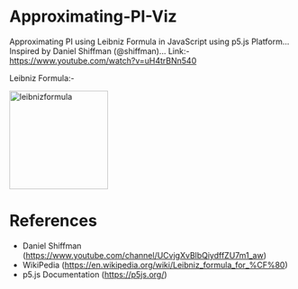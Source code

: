 # Approximating-PI-Viz

Approximating PI using Leibniz Formula in JavaScript using p5.js Platform... Inspired by Daniel Shiffman (@shiffman)...
Link:- https://www.youtube.com/watch?v=uH4trBNn540

Leibniz Formula:-

<img width="175" alt="leibnizformula" src="https://user-images.githubusercontent.com/44934630/61173274-a2754e00-a5ae-11e9-9c6e-c07f4e52fc8b.png">

# References
  
  - Daniel Shiffman (https://www.youtube.com/channel/UCvjgXvBlbQiydffZU7m1_aw)
  - WikiPedia (https://en.wikipedia.org/wiki/Leibniz_formula_for_%CF%80)
  - p5.js Documentation (https://p5js.org/)
